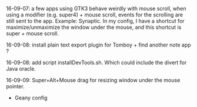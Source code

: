 16-09-07: a few apps using GTK3 behave weirdly with mouse scroll, when using a modifier (e.g. super4) + mouse scroll, events for the scrolling are still sent to the app. Example: Synaptic. In my config, I have a shortcut for maximize/unmaximize the window under the mouse, and this shortcut is super + mouse scroll.

16-09-08: install plain text export plugin for Tomboy + find another note app ?

16-09-08: add script installDevTools.sh. Which could include the divert for Java oracle.

16-09-09: Super+Alt+Mouse drag for resizing window under the mouse pointer. 
+ Geany config
